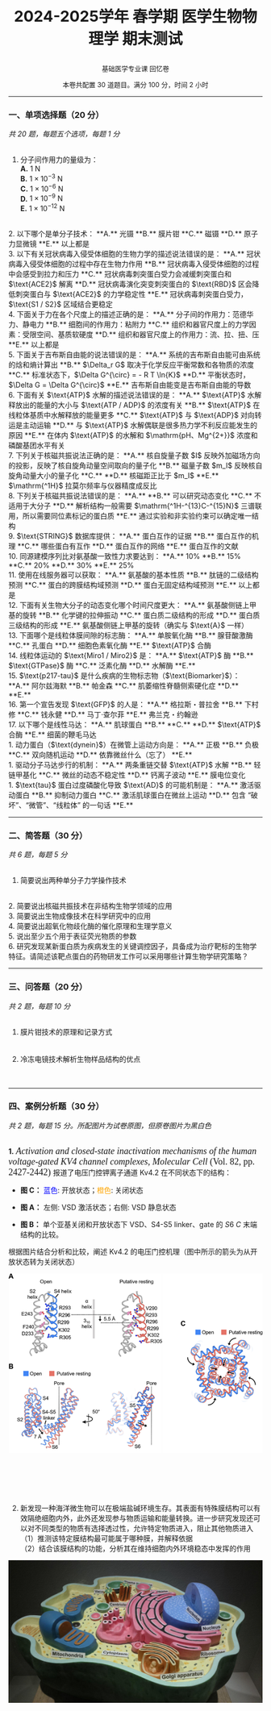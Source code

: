 <center>
<p style="font-size: 30px">
<b>2024-2025学年 春学期 医学生物物理学 期末测试</b>
</p>
<p style="font-size: 13px">基础医学专业课 回忆卷</p>
<p style="font-size: 13px">本卷共配置 30 道题目。满分 100 分，时间 2 小时</p>
</center>

---

### 一、单项选择题（$20$ 分）
*共 20 题，每题五个选项，每题 1 分*  
<br>
1. 分子间作用力的量级为：  
   **A.** $1~\text{N}$  
   **B.** $1 \times 10^{-3}~\text{N}$  
   **C.** $1 \times 10^{-6}~\text{N}$  
   **D.** $1 \times 10^{-9}~\text{N}$  
   **E.** $1 \times 10^{-12}~\text{N}$  
<br>
2. 以下哪个是单分子技术：  
   **A.** 光镊  
   **B.** 膜片钳  
   **C.** 磁镊  
   **D.** 原子力显微镜  
   **E.** 以上都是  
<br>
3. 以下有关冠状病毒入侵受体细胞的生物力学的描述说法错误的是：  
   **A.** 冠状病毒入侵受体细胞的过程中存在生物力作用  
   **B.** 冠状病毒入侵受体细胞的过程中会感受到拉力和压力  
   **C.** 冠状病毒刺突蛋白受力会减缓刺突蛋白和 $\text{ACE2}$ 解离  
   **D.** 冠状病毒演化突变刺突蛋白的 $\text{RBD}$ 区会降低刺突蛋白与 $\text{ACE2}$ 的力学稳定性  
   **E.** 冠状病毒刺突蛋白受力，$\text{S1 / S2}$ 区域结合更稳定  
<br>
4. 下面关于力在各个尺度上的描述正确的是：  
   **A.** 分子间的作用力：范德华力、静电力  
   **B.** 细胞间的作用力：粘附力  
   **C.** 组织和器官尺度上的力学因素：受限空间、基质软硬度  
   **D.** 组织和器官尺度上的作用力：流、拉、扭、压  
   **E.** 以上都是  
<br>
5. 下面关于吉布斯自由能的说法错误的是：  
   **A.** 系统的吉布斯自由能可由系统的焓和熵计算出  
   **B.** $\Delta_r G$ 取决于化学反应平衡常数和各物质的浓度  
   **C.** 标准状态下，$\Delta G^{\circ} = - R T \ln{K}$  
   **D.** 平衡状态时，$\Delta G = \Delta G^{\circ}$  
   **E.** 吉布斯自由能变是吉布斯自由能的导数  
<br>
6. 下面有关 $\text{ATP}$ 水解的描述说法错误的是：  
   **A.** $\text{ATP}$ 水解释放出的能量的大小与 $\text{ATP / ADP}$ 的浓度有关  
   **B.** $\text{ATP}$ 在线粒体基质中水解释放的能量更多  
   **C.** $\text{ATP}$ 与 $\text{ADP}$ 对向转运是主动运输  
   **D.** 与 $\text{ATP}$ 水解偶联是很多热力学不利反应能发生的原因  
   **E.** 在体内 $\text{ATP}$ 的水解和 $\mathrm{pH、Mg^{2+}}$ 浓度和磷酸基团水平有关  
<br>
7. 下列关于核磁共振说法正确的是：  
   **A.** 核自旋量子数 $I$ 反映外加磁场方向的投影，反映了核自旋角动量空间取向的量子化  
   **B.** 磁量子数 $m_I$ 反映核自旋角动量大小的量子化  
   **C.**  
   **D.** 核磁距正比于 $m_I$  
   **E.** $\mathrm{^1H}$ 拉莫尔频率与仪器精度成反比  
<br>
8. 下列关于核磁共振说法错误的是：  
   **A.**  
   **B.** 可以研究动态变化  
   **C.** 不适用于大分子  
   **D.** 解析结构一般需要 $\mathrm{^1H-^{13}C-^{15}N}$ 三谱联用，所以需要同位素标记的蛋白质  
   **E.** 通过实验和非实验约束可以确定唯一结构  
<br>
9. $\text{STRING}$ 数据库提供：  
   **A.** 蛋白互作的证据  
   **B.** 蛋白互作的机理  
   **C.** 哪些蛋白有互作  
   **D.** 蛋白互作的网络  
   **E.** 蛋白互作的文献  
<br>
10. 同源建模序列比对氨基酸一致性力求要达到：  
    **A.** 10%  
    **B.** 15%  
    **C.** 20%  
    **D.** 30%  
    **E.** 25%  
<br>
11. 使用在线服务器可以获取：  
    **A.** 氨基酸的基本性质  
    **B.** 肽链的二级结构预测  
    **C.** 蛋白的跨膜结构域预测  
    **D.** 蛋白无固定结构域预测  
    **E.** 以上都是  
<br>
12. 下面有关生物大分子的动态变化哪个时间尺度更大：  
    **A.** 氨基酸侧链上甲基的旋转  
    **B.** 化学键的拉伸振动  
    **C.** 蛋白质二级结构的形成  
    **D.** 蛋白质三级结构的形成  
    **E.** 氨基酸侧链上甲基的旋转（确实与 $\text{A}$ 一样）  
<br>
13. 下面哪个是线粒体膜间隙的标志酶：  
    **A.** 单胺氧化酶  
    **B.** 腺苷酸激酶  
    **C.** 孔蛋白  
    **D.** 细胞色素氧化酶  
    **E.** $\text{ATP}$ 合酶  
<br>
14. 线粒体运动的 $\text{Miro1 / Miro2}$ 是：  
    **A.** $\text{ATP}$ 酶  
    **B.** $\text{GTPase}$ 酶  
    **C.** 泛素化酶  
    **D.** 水解酶  
    **E.**  
<br>
15. $\text{p217-tau}$ 是什么疾病的生物标志物（$\text{Biomarker}$）：  
    **A.** 阿尔兹海默  
    **B.** 帕金森  
    **C.** 肌萎缩性脊髓侧索硬化症  
    **D.**  
    **E.**  
<br>
16. 第一个宣告发现 $\text{GFP}$ 的人是：  
    **A.** 格拉斯・普拉舍  
    **B.** 下村修  
    **C.** 钱永健  
    **D.** 马丁·查尔菲  
    **E.** 弗兰克・约翰逊  
<br>
17. 以下哪个是线性马达：  
    **A.** 肌球蛋白  
    **B.**  
    **C.**  
    **D.** $\text{ATP}$ 合酶  
    **E.** 细菌的鞭毛马达  
<br>
1.  动力蛋白（$\text{dynein}$）在微管上运动方向是：  
    **A.** 正极  
    **B.** 负极  
    **C.** 双向随机运动  
    **D.** 依靠微丝什么（忘了）  
    **E.**  
<br>
1.  驱动分子马达步行的机制：  
    **A.** 两条重链交替 $\text{ATP}$ 水解  
    **B.** 轻链甲基化  
    **C.** 微丝的动态不稳定性  
    **D.** 钙离子波动  
    **E.** 膜电位变化  
<br>
1.  $\text{tau}$ 蛋白过度磷酸化导致 $\text{AD}$ 的可能机制是：  
    **A.** 激活驱动蛋白  
    **B.** 抑制动力蛋白  
    **C.** 激活肌球蛋白在微丝上运动  
    **D.** 包含 “破坏”、“微管”、“线粒体” 的一句话  
    **E.**  

---

### 二、简答题（$30$ 分）
  *共 6 题，每题 5 分*  
<br>
1. 简要说出两种单分子力学操作技术  
<br>
2. 简要说出核磁共振技术在非结构生物学领域的应用  
<br>
3. 简要说出生物成像技术在科学研究中的应用  
<br>
4. 简要说出超氧化物歧化酶的催化原理和生理学意义  
<br>
5. 说出至少五个用于表征荧光物质的参数  
<br>
6. 研究发现某新蛋白质为疾病发生的关键调控因子，具备成为治疗靶标的生物学特征。请简述该靶点蛋白的药物研发工作可以采用哪些计算生物学研究策略？  
<br>

---

### 三、问答题（$20$ 分）
*共 2 题，每题 10 分*  
<br>
1. 膜片钳技术的原理和记录方式  
<br><br>
2. 冷冻电镜技术解析生物样品结构的优点  
<br><br>

---

### 四、案例分析题（$30$ 分）
*共 2 题，每题 15 分。所配图片为试卷原图，但原卷图片为黑白色*  
<br>

<b>1.</b> <font face="Times New Roman" size = "4"> *Activation and closed-state inactivation mechanisms of the human voltage-gated KV4 channel complexes*, *Molecular Cell* (Vol. 82, pp. 2427-2442) </font> 报道了电压门控钾离子通道 $\text{Kv4.2}$ 在不同状态下的结构：
   - **图 C：** <span style="color: blue;">蓝色</span>: 开放状态；<span style="color: orange;">橙色</span>: 关闭状态
     
   - **图 A：** 左侧: $\text{VSD}$ 激活状态；右侧: $\text{VSD}$ 静息状态
     
   - **图 B：** 单个亚基关闭和开放状态下 $\text{VSD}$、$\text{S4-S5 linker}$、$\text{gate}$ 的 $S6~C$ 末端结构的比较。

根据图片结合分析和比较，阐述 $\text{Kv4.2}$ 的电压门控机理（图中所示的箭头为从开放状态转为关闭状态）

<img src="4.1.png">

<br><br><br><br>

2. 新发现一种海洋微生物可以在极端盐碱环境生存。其表面有特殊膜结构可以有效隔绝细胞内外，此外还发现参与物质运输和能量转换。进一步研究发现还可以对不同类型的物质有选择透过性，允许特定物质进入，阻止其他物质进入  
   （1）推测该特定膜结构最可能属于哪种膜，并解释依据  
   （2）结合该膜结构的功能，分析其在维持细胞内外环境稳态中发挥的作用  
<img src="4.2.png">